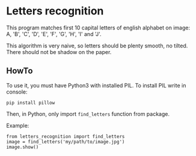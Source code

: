 # Letters recognition
 This program matches first 10 capital letters 
 of english alphabet on image: A, 'B', 'C', 'D', 'E', 'F',
 'G', 'H', 'I' and 'J'.
 
 This algorithm is very naive, 
 so letters should be plenty smooth, no tilted.
 There should not be shadow on the paper.
 

## HowTo
 To use it, you must have Python3 with installed PIL.
 To install PIL write in console:
 ```
 pip install pillow
```
Then, in Python, only import `find_letters` function from package. 

Example:
```
from letters_recognition import find_letters
image = find_letters('my/path/to/image.jpg')
image.show()
```

